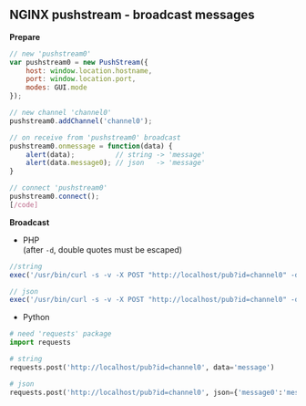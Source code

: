 NGINX pushstream - broadcast messages
---

**Prepare**  
```js
// new 'pushstream0'
var pushstream0 = new PushStream({
	host: window.location.hostname,
	port: window.location.port,
	modes: GUI.mode
});

// new channel 'channel0'
pushstream0.addChannel('channel0');

// on receive from 'pushstream0' broadcast
pushstream0.onmessage = function(data) {
	alert(data);          // string -> 'message'
	alert(data.message0); // json   -> 'message'
}

// connect 'pushstream0'
pushstream0.connect();
[/code]
```

**Broadcast**  
- PHP  
(after `-d`, double quotes must be escaped)  
```php
//string
exec('/usr/bin/curl -s -v -X POST "http://localhost/pub?id=channel0" -d \"message\"');

// json
exec('/usr/bin/curl -s -v -X POST "http://localhost/pub?id=channel0" -d \"{'message0':'message'}\"');
```

- Python  
```python
# need 'requests' package
import requests

# string
requests.post('http://localhost/pub?id=channel0', data='message')

# json
requests.post('http://localhost/pub?id=channel0', json={'message0':'message'})
```
